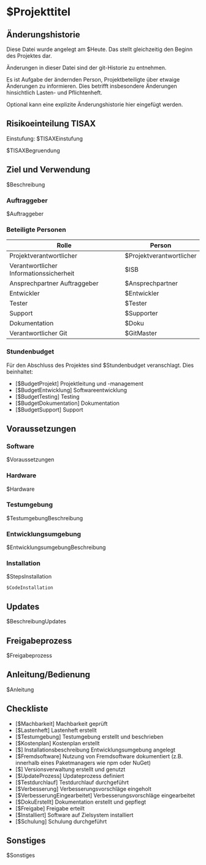 # $Projekttitel

## Änderungshistorie

Diese Datei wurde angelegt am $Heute. Das stellt gleichzeitig den Beginn des Projektes dar.

Änderungen in dieser Datei sind der git-Historie zu entnehmen.

Es ist Aufgabe der ändernden Person, Projektbeteiligte über etwaige Änderungen zu informieren. Dies betrifft insbesondere Änderungen hinsichtlich Lasten- und Pflichtenheft.

Optional kann eine explizite Änderungshistorie hier eingefügt werden.

## Risikoeinteilung TISAX

Einstufung: $TISAXEinstufung

$TISAXBegruendung

## Ziel und Verwendung

$Beschreibung

### Auftraggeber

$Auftraggeber

### Beteiligte Personen

| Rolle                                   | Person                   |
| --------------------------------------- | ------------------------ |
| Projektverantwortlicher                 | $Projektverantwortlicher |
| Verantwortlicher Informationssicherheit | $ISB                     |
| Ansprechpartner Auftraggeber            | $Ansprechpartner         |
| Entwickler                              | $Entwickler              |
| Tester                                  | $Tester                  |
| Support                                 | $Supporter               |
| Dokumentation                           | $Doku                    |
| Verantwortlicher Git                    | $GitMaster               |

### Stundenbudget

Für den Abschluss des Projektes sind $Stundenbudget veranschlagt. Dies beinhaltet:
- [$BudgetProjekt] Projektleitung und -management
- [$BudgetEntwicklung] Softwareentwicklung
- [$BudgetTesting] Testing
- [$BudgetDokumentation] Dokumentation
- [$BudgetSupport] Support

## Voraussetzungen

### Software

$Voraussetzungen

### Hardware

$Hardware

### Testumgebung

$TestumgebungBeschreibung

### Entwicklungsumgebung

$EntwicklungsumgebungBeschreibung

### Installation

$StepsInstallation

```shell
$CodeInstallation
```

## Updates

$BeschreibungUpdates

## Freigabeprozess

$Freigabeprozess

## Anleitung/Bedienung

$Anleitung

## Checkliste
- [$Machbarkeit] Machbarkeit geprüft
- [$Lastenheft] Lastenheft erstellt
- [$Testumgebung] Testumgebung erstellt und beschrieben
- [$Kostenplan] Kostenplan erstellt
- [$] Installationsbeschreibung Entwicklungsumgebung angelegt
- [$Fremdsoftware] Nutzung von Fremdsoftware dokumentiert (z.B. innerhalb eines Paketmanagers wie npm oder NuGet)
- [$] Versionsverwaltung erstellt und genutzt
- [$UpdateProzess] Updateprozess definiert
- [$Testdurchlauf] Testdurchlauf durchgeführt
- [$Verbesserung] Verbesserungsvorschläge eingeholt
- [$VerbesserungEingearbeitet] Verbesserungsvorschläge eingearbeitet
- [$DokuErstellt] Dokumentation erstellt und gepflegt
- [$Freigabe] Freigabe erteilt
- [$Installiert] Software auf Zielsystem installiert
- [$Schulung] Schulung durchgeführt

## Sonstiges

$Sonstiges